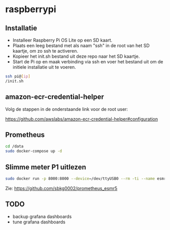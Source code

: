 # raspberrypi

## Installatie

- Installeer Raspberry Pi OS Lite op een SD kaart.
- Plaats een leeg bestand met als naam "ssh" in de root van het SD kaartje, om zo ssh te activeren.
- Kopieer het init.sh bestand uit deze repo naar het SD kaartje.
- Start de Pi op en maak verbinding via ssh en voer het bestand uit om de initiele installatie uit te voeren.

```bash
ssh pi@[ip]
/init.sh
```

## amazon-ecr-credential-helper

Volg de stappen in de onderstaande link voor de root user:

<https://github.com/awslabs/amazon-ecr-credential-helper#configuration>

## Prometheus

```bash
cd /data
sudo docker-compose up -d
```

## Slimme meter P1 uitlezen

```bash
sudo docker run -p 8000:8000 --device=/dev/ttyUSB0 --rm -ti --name esmr5_exporter esmr5_exporter:1.0
```

Zie:
https://github.com/sbkg0002/prometheus_esmr5

## TODO

- backup grafana dashboards
- tune grafana dashboards
